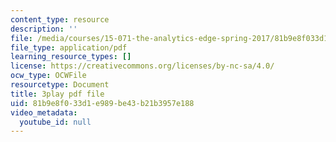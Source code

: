 ```yaml
---
content_type: resource
description: ''
file: /media/courses/15-071-the-analytics-edge-spring-2017/81b9e8f033d1e989be43b21b3957e188_2rnsbodsJVc.pdf
file_type: application/pdf
learning_resource_types: []
license: https://creativecommons.org/licenses/by-nc-sa/4.0/
ocw_type: OCWFile
resourcetype: Document
title: 3play pdf file
uid: 81b9e8f0-33d1-e989-be43-b21b3957e188
video_metadata:
  youtube_id: null
---
```

